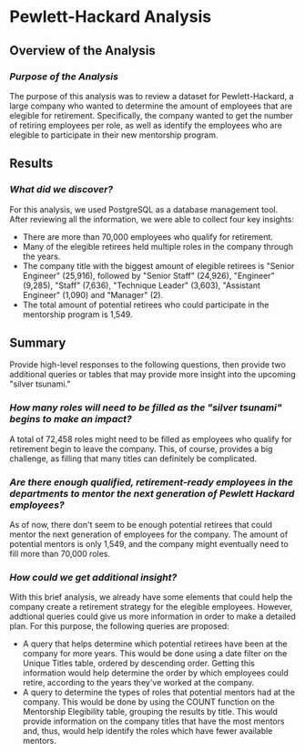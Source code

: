 # Pewlett-Hackard Analysis
## Overview of the Analysis
### *Purpose of the Analysis*
The purpose of this analysis was to review a dataset for Pewlett-Hackard, a large company who wanted to determine the amount of employees that are elegible for retirement. Specifically, the company wanted to get the number of retiring employees per role, as well as identify the employees who are elegible to participate in their new mentorship program. 

## Results
### *What did we discover?*
For this analysis, we used PostgreSQL as a database management tool. After reviewing all the information, we were able to collect four key insights:

* There are more than 70,000 employees who qualify for retirement.
* Many of the elegible retirees held multiple roles in the company through the years.  
* The company title with the biggest amount of elegible retirees is "Senior Engineer" (25,916), followed by "Senior Staff" (24,926), "Engineer" (9,285), "Staff" (7,636), "Technique Leader" (3,603), "Assistant Engineer" (1,090) and "Manager" (2). 
* The total amount of potential retirees who could participate in the mentorship program is 1,549.

## Summary
Provide high-level responses to the following questions, then provide two additional queries or tables that may provide more insight into the upcoming "silver tsunami."

### *How many roles will need to be filled as the "silver tsunami" begins to make an impact?*
A total of 72,458 roles might need to be filled as employees who qualify for retirement begin to leave the company. This, of course, provides a big challenge, as filling that many titles can definitely be complicated. 

### *Are there enough qualified, retirement-ready employees in the departments to mentor the next generation of Pewlett Hackard employees?*
As of now, there don't seem to be enough potential retirees that could mentor the next generation of employees for the company. The amount of potential mentors is only 1,549, and the company might eventually need to fill more than 70,000 roles. 

### *How could we get additional insight?*
With this brief analysis, we already have some elements that could help the company create a retirement strategy for the elegible employees. However, addtional queries could give us more information in order to make a detailed plan. For this purpose, the following queries are proposed:

* A query that helps determine which potential retirees have been at the company for more years. This would be done using a date filter on the Unique Titles table, ordered by descending order. Getting this information would help determine the order by which employees could retire, according to the years they've worked at the company.
* A query to determine the types of roles that potential mentors had at the company. This would be done by using the COUNT function on the Mentorship Elegibility table, grouping the results by title. This would provide information on the company titles that have the most mentors and, thus, would help identify the roles which have fewer available mentors. 
